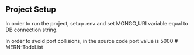 ## Project Setup

In order to run the project, setup .env and set MONGO_URI variable equal to DB connection string.

In order to avoid port collisions, in the source code port value is 5000
#   M E R N - T o d o L i s t  
 